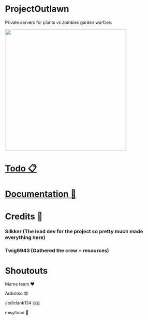 # ProjectOutlawn

Private servers for plants vs zombies garden warfare.

<img src="https://github.com/Twig6943/ProjectOutlawn/blob/main/ProjectOutlawn.png" width="400"/>

# [Todo 📋](https://github.com/Twig6943/PVZGWPrivateServers/blob/main/todo.md)

# [Documentation 📄](https://github.com/Twig6943/PVZGWPrivateServers/tree/main/docs)

# Credits 📜

### Silkker (The lead dev for the project so pretty much made everything here)

### Twig6943 (Gathered the crew + resources)

# Shoutouts

Marne team ❤️

Ardishko 😎

Jediclank134 🇬🇧

misyltoad 🐸
